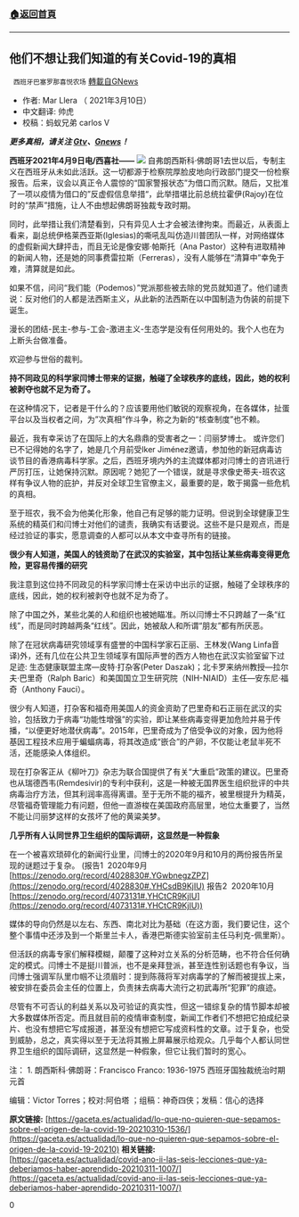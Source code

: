 ###  [:house:返回首頁](https://github.com/ourhimalayas/txt)
---

## 他们不想让我们知道的有关Covid-19的真相
` 西班牙巴塞罗那喜悦农场` [轉載自GNews](https://gnews.org/zh-hans/1069948/)

- 作者: Mar Llera （ 2021年3月10日）
- 中文翻译: 帅虎
- 校稿：蚂蚁兄弟 carlos V


***更多真相，请关注 [Gtv](https://gtv.org/)、[Gnews](https://gnews.org/)！***

**西班牙2021年4月9日电/西喜社——**
![]()![](https://gnews.org/wp-content/uploads/2021/04/CHILEAEROPUERTOCOVID-1024x576-2-e1617993039929.jpg)
自弗朗西斯科·佛朗哥1去世以后，专制主义在西班牙从未如此活跃。这一切都源于检察院厚脸皮地向行政部门提交一份检察报告。后来，议会以真正令人震惊的“国家警报状态”为借口而沉默。随后，又批准了一项以疫情为借口的”反虚假信息举措“，此举措堪比前总统拉霍伊(Rajoy)在位时的“禁声”措施，让人不由想起佛朗哥独裁专政时期。

同时，此举措让我们清楚看到，只有异见人士才会被法律拘束。而最近，从表面上看来，副总统伊格莱西亚斯(Iglesias)的嘶吼乱叫仿造川普团队一样，对网络媒体的虚假新闻大肆抨击，而且无论是像安娜·帕斯托（Ana Pastor）这种有进取精神的新闻人物，还是她的同事费雷拉斯（Ferreras），没有人能够在“清算中”幸免于难，清算就是如此。

如果不信，问问“我们能（Podemos）”党派那些被去除的党员就知道了。他们谴责说：反对他们的人都是法西斯主义，从此新的法西斯在以中国制造为伪装的前提下诞生。

漫长的团结-民主-参与-工会-激进主义-生态学是没有任何用处的。我个人也在为上断头台做准备。

欢迎参与世俗的裁判。

**持不同政见的科学家闫博士带来的证据，触碰了全球秩序的底线，因此，她的权利被剥夺也就不足为奇了。**

在这种情况下，记者是干什么的？应该要用他们敏锐的观察视角，在各媒体，扯蛋平台以及当权者之间，为”次真相”作斗争，称之为新的“核查制度”也不赖。

最近，我有幸采访了在国际上的大名鼎鼎的受害者之一：闫丽梦博士。 或许您们已不记得她的名字了，她是几个月前受Iker Jiménez邀请，参加他的新冠病毒访谈节目的香港病毒科学家。之后，西班牙境内外的主流媒体都对闫博士的咨讯进行严厉打压，让她保持沉默。原因呢？她犯了一个错误，就是寻求像史蒂夫-班农这样有争议人物的庇护，并反对全球卫生官僚主义，最重要的是，敢于揭露一些危机的真相。

至于班农，我不会为他美化形象，他自己有足够的能力证明。但说到全球健康卫生系统的精英们和闫博士对他们的谴责，我确实有话要说。这些不是只是观点，而是经过验证的事实，愿意调查的人都可以从本文中查寻所有的链接。

**很少有人知道，美国人的钱资助了在武汉****的****实验室，其中包括让某些病毒变得更危险，更容易传播的研究**

我注意到这位持不同政见的科学家闫博士在采访中出示的证据，触碰了全球秩序的底线，因此，她的权利被剥夺也就不足为奇了。

除了中国之外，某些北美的人和组织也被她瞄准。所以闫博士不只跨越了一条“红线”，而是同时跨越两条“红线”。因此，她被敌人和所谓“朋友”都有所厌恶。

除了在冠状病毒研究领域享有盛誉的中国科学家石正丽、王林发(Wang Linfa音译)外，还有几位在公共卫生领域享有国际声誉的西方人物也在武汉实验室留下过足迹: 生态健康联盟主席—皮特·打杂客(Peter Daszak)；北卡罗来纳州教授—拉尔夫·巴里奇（Ralph Baric）和美国国立卫生研究院（NIH-NIAID）主任—安东尼·福奇（Anthony Fauci）。

很少有人知道，打杂客和福奇用美国人的资金资助了巴里奇和石正丽在武汉的实验，包括致力于病毒“功能性增强”的实验，即让某些病毒变得更加危险并易于传播，“以便更好地潜伏病毒”。2015年，巴里奇成为了倍受争议的对象，因为他将基因工程技术应用于蝙蝠病毒，将其改造成“嵌合”的产卵，不仅能让老鼠半死不活，还能感染人体组织。

现在打杂客正从《柳叶刀》杂志为联合国提供了有关“大重启”政策的建议。巴里奇也从瑞德西韦(Remdesivir)的专利中获利，这是一种被无国界医生组织批评的中共病毒治疗方法，但其利润率高得离谱。至于无所不能的福齐，被里根提升为精英，尽管福奇管理能力有问题，但他一直游梭在美国政府高层里，地位太重要了，当然不能让闫丽梦这样的女孩坏了他的黄粱美梦。

**几乎所有人认同世界卫生组织的国际调研，这显然是一种假象**

在一个被喜欢琐碎化的新闻行业里，闫博士的2020年9月和10月的两份报告所呈现的谜题过于复杂。 (报告1  2020年9月[https://zenodo.org/record/4028830#.YGwbnegzZPZ](https://zenodo.org/record/4028830#.YHCsdB9KjIU) 报告2  2020年10月[https://zenodo.org/record/4073131#.YHCtCR9KjIU](https://zenodo.org/record/4073131#.YHCtCR9KjIU))

媒体的导向仍然是以左右、东西、南北对比为基础（在这方面，我们要记住，这个整个事情中还涉及到一个斯里兰卡人，香港巴斯德实验室前主任马利克-佩里斯）。

但活跃的病毒专家们解释模糊，颠覆了这种对立关系的分析范畴，也不符合任何确定的模式。闫博士不是挺川普派，也不是亲拜登派，甚至连性别话题也有争议，当闫博士强调军队里巾帼不让须眉时：提到陈薇将军对病毒学的了解而被提拔上来，被安排在委员会主任的位置上，负责抹去病毒大流行之初武毒所“犯罪”的痕迹。

尽管有不可否认的利益关系以及可验证的真实性，但这一错综复杂的情节脚本却被大多数媒体所否定。而且就目前的疫情审查制度，新闻工作者们不想把它拍成纪录片、也没有想把它写成报道，甚至没有想把它写成资料性的文章。过于复杂，也受到威胁，总之，真实得以至于无法将其搬上屏幕展示给观众。几乎每个人都认同世界卫生组织的国际调研，这显然是一种假象，但它让我们暂时的宽心。

注： 1. 朗西斯科·佛朗哥：Francisco Franco: 1936-1975 西班牙国独裁统治时期元首

编辑：Victor Torres；校对:阿伯塔 ；组稿：神奇四侠；发稿：信心的选择

**原文链接:** [https://gaceta.es/actualidad/lo-que-no-quieren-que-sepamos-sobre-el-origen-de-la-covid-19-20210310-1536/](https://gaceta.es/actualidad/lo-que-no-quieren-que-sepamos-sobre-el-origen-de-la-covid-19-20210)
**相关链接:** [https://gaceta.es/actualidad/covid-ano-ii-las-seis-lecciones-que-ya-deberiamos-haber-aprendido-20210311-1007/](https://gaceta.es/actualidad/covid-ano-ii-las-seis-lecciones-que-ya-deberiamos-haber-aprendido-20210311-1007/)





0
